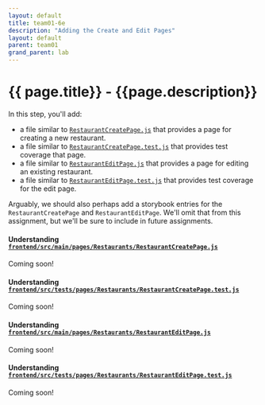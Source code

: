 ```yaml
---
layout: default
title: team01-6e
description: "Adding the Create and Edit Pages"
layout: default
parent: team01
grand_parent: lab
---
```


# {{ page.title}} - {{page.description}}

In this step, you'll add:
* a file similar to [`RestaurantCreatePage.js`](https://github.com/ucsb-cs156-m23/STARTER-team01/blob/main/frontend/src/main/pages/Restaurants/RestaurantCreatePage.js) that provides a page for creating a new restaurant.
* a file similar to [`RestaurantCreatePage.test.js`](https://github.com/ucsb-cs156-m23/STARTER-team01/blob/main/frontend/src/tests/pages/Restaurants/RestaurantCreatePage.test.js) that provides test coverage that page.
* a file similar to [`RestaurantEditPage.js`](https://github.com/ucsb-cs156-m23/STARTER-team01/blob/main/frontend/src/main/pages/Restaurants/RestaurantCreatePage.js) that provides a page for editing an existing restaurant.
* a file similar to [`RestaurantEditPage.test.js`](https://github.com/ucsb-cs156-m23/STARTER-team01/blob/main/frontend/src/tests/pages/Restaurants/RestaurantEditPage.test.js) that provides test coverage for the edit page.

Arguably, we should also perhaps add a storybook entries for the `RestaurantCreatePage` and `RestaurantEditPage`.  We'll omit that from this assignment, but we'll be sure to include in future assignments.

#### Understanding [`frontend/src/main/pages/Restaurants/RestaurantCreatePage.js`](https://github.com/ucsb-cs156-m23/STARTER-team01/blob/main/frontend/src/main/pages/Restaurants/RestaurantCreatePage.js)

Coming soon!

#### Understanding [`frontend/src/tests/pages/Restaurants/RestaurantCreatePage.test.js`](https://github.com/ucsb-cs156-m23/STARTER-team01/blob/main/frontend/src/tests/pages/Restaurants/RestaurantCreatePage.test.js)

Coming soon!

#### Understanding [`frontend/src/main/pages/Restaurants/RestaurantEditPage.js`](https://github.com/ucsb-cs156-m23/STARTER-team01/blob/main/frontend/src/main/pages/Restaurants/RestaurantEditPage.js)

Coming soon!

#### Understanding [`frontend/src/tests/pages/Restaurants/RestaurantEditPage.test.js`](https://github.com/ucsb-cs156-m23/STARTER-team01/blob/main/frontend/src/tests/pages/Restaurants/RestaurantEditPage.test.js)

Coming soon!
  
